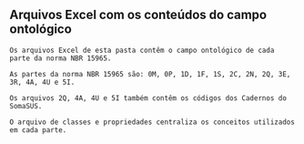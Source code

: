 ## Arquivos Excel com os conteúdos do campo ontológico

    Os arquivos Excel de esta pasta contêm o campo ontológico de cada parte da norma NBR 15965.

    As partes da norma NBR 15965 são: 0M, 0P, 1D, 1F, 1S, 2C, 2N, 2Q, 3E, 3R, 4A, 4U e 5I.

    Os arquivos 2Q, 4A, 4U e 5I também contêm os códigos dos Cadernos do SomaSUS.

    O arquivo de classes e propriedades centraliza os conceitos utilizados em cada parte.
